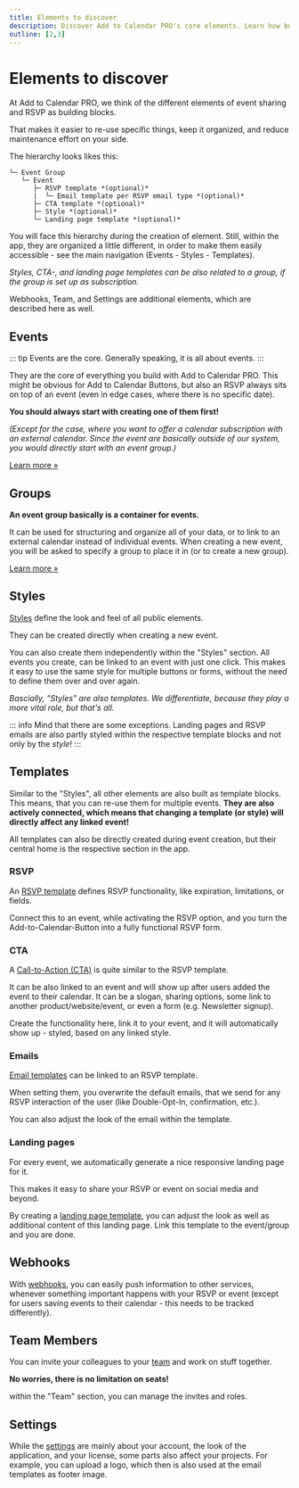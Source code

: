 ```yaml
---
title: Elements to discover
description: Discover Add to Calendar PRO's core elements. Learn how building blocks work together for perfect event sharing and RSVP management.
outline: [2,3]
---
```


# Elements to discover

At Add to Calendar PRO, we think of the different elements of event sharing and RSVP as building blocks.

That makes it easier to re-use specific things, keep it organized, and reduce maintenance effort on your side.

The hierarchy looks likes this:


```
└─ Event Group
   └─ Event
      ├─ RSVP template *(optional)*
      |  └─ Email template per RSVP email type *(optional)*
      ├─ CTA template *(optional)*
      ├─ Style *(optional)*
      └─ Landing page template *(optional)*
```

You will face this hierarchy during the creation of element. Still, within the app, they are organized a little different, in order to make them easily accessible - see the main navigation (Events - Styles - Templates).

*Styles, CTA-, and landing page templates can be also related to a group, if the group is set up as subscription.*

Webhooks, Team, and Settings are additional elements, which are described here as well.

## Events

::: tip Events are the core.
Generally speaking, it is all about events.
:::

They are the core of everything you build with Add to Calendar PRO. This might be obvious for Add to Calendar Buttons, but also an RSVP always sits on top of an event (even in edge cases, where there is no specific date).

**You should always start with creating one of them first!**

*(Except for the case, where you want to offer a calendar subscription with an external calendar. Since the event are basically outside of our system, you would directly start with an event group.)*

[Learn more &raquo;](/application-manual/groups-and-events#events)

## Groups

**An event group basically is a container for events.**

It can be used for structuring and organize all of your data, or to link to an external calendar instead of individual events. When creating a new event, you will be asked to specify a group to place it in (or to create a new group).

[Learn more &raquo;](/application-manual/groups-and-events#groups)

## Styles

[Styles](/application-manual/styles-and-templates#styles) define the look and feel of all public elements.

They can be created directly when creating a new event.

You can also create them independently within the "Styles" section.
All events you create, can be linked to an event with just one click. This makes it easy to use the same style for multiple buttons or forms, without the need to define them over and over again.

*Bascially, "Styles" are also templates. We differentiate, because they play a more vital role, but that's all.*

::: info Mind that there are some exceptions.
Landing pages and RSVP emails are also partly styled within the respective template blocks and not only by the *style*!
:::

## Templates

Similar to the "Styles", all other elements are also built as template blocks.
This means, that you can re-use them for multiple events. **They are also actively connected, which means that changing a template (or style) will directly affect any linked event!**

All templates can also be directly created during event creation, but their central home is the respective section in the app.

### RSVP

An [RSVP template](/application-manual/styles-and-templates#rsvp) defines RSVP functionality, like expiration, limitations, or fields.

Connect this to an event, while activating the RSVP option, and you turn the Add-to-Calendar-Button into a fully functional RSVP form.

### CTA

A [Call-to-Action (CTA)](/application-manual/styles-and-templates#cta) is quite similar to the RSVP template.

It can be also linked to an event and will show up after users added the event to their calendar. It can be a slogan, sharing options, some link to another product/website/event, or even a form (e.g. Newsletter signup).

Create the functionality here, link it to your event, and it will automatically show up - styled, based on any linked style.

### Emails

[Email templates](/application-manual/styles-and-templates#emails) can be linked to an RSVP template.

When setting them, you overwrite the default emails, that we send for any RSVP interaction of the user (like Double-Opt-In, confirmation, etc.).

You can also adjust the look of the email within the template.

### Landing pages

For every event, we automatically generate a nice responsive landing page for it.

This makes it easy to share your RSVP or event on social media and beyond.

By creating a [landing page template](/application-manual/styles-and-templates#landingpages), you can adjust the look as well as additional content of this landing page.
Link this template to the event/group and you are done.

## Webhooks

With [webhooks](/automation-integration/webhooks), you can easily push information to other services, whenever something important happens with your RSVP or event (except for users saving events to their calendar - this needs to be tracked differently).

## Team Members

You can invite your colleagues to your [team](/application-manual/team) and work on stuff together.

**No worries, there is no limitation on seats!**

within the "Team" section, you can manage the invites and roles.

## Settings

While the [settings](/application-manual/settings) are mainly about your account, the look of the application, and your license, some parts also affect your projects. For example, you can upload a logo, which then is also used at the email templates as footer image.
